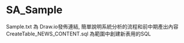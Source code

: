 # SA_Sample
Sample.txt 為 Draw.io發佈連結, 簡單說明系統分析的流程和前中期產出內容
CreateTable_NEWS_CONTENT.sql 為範圍中創建新表用的SQL
